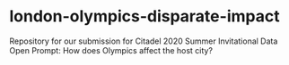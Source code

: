 # london-olympics-disparate-impact
Repository for our submission for Citadel 2020 Summer Invitational Data Open
Prompt: How does Olympics affect the host city?
